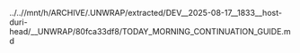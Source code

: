 ../..//mnt/h/ARCHIVE/.UNWRAP/extracted/DEV__2025-08-17__1833__host-duri-head/__UNWRAP/80fca33df8/TODAY_MORNING_CONTINUATION_GUIDE.md